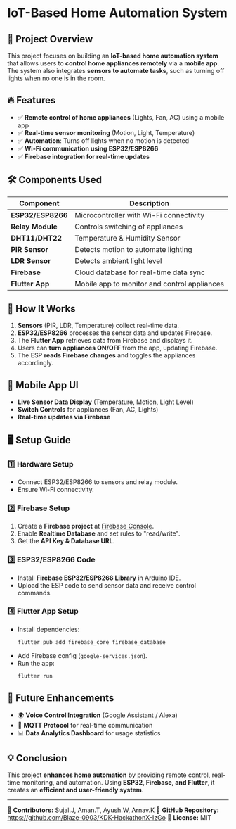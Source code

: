 # IoT-Based Home Automation System

## 📌 Project Overview
This project focuses on building an **IoT-based home automation system** that allows users to **control home appliances remotely** via a **mobile app**. The system also integrates **sensors to automate tasks**, such as turning off lights when no one is in the room.

## 🔥 Features
- ✅ **Remote control of home appliances** (Lights, Fan, AC) using a mobile app
- ✅ **Real-time sensor monitoring** (Motion, Light, Temperature)
- ✅ **Automation**: Turns off lights when no motion is detected
- ✅ **Wi-Fi communication using ESP32/ESP8266**
- ✅ **Firebase integration for real-time updates**

## 🛠️ Components Used
| Component         | Description                                       |
|------------------|--------------------------------------------------|
| **ESP32/ESP8266** | Microcontroller with Wi-Fi connectivity         |
| **Relay Module**  | Controls switching of appliances                |
| **DHT11/DHT22**   | Temperature & Humidity Sensor                   |
| **PIR Sensor**    | Detects motion to automate lighting             |
| **LDR Sensor**    | Detects ambient light level                     |
| **Firebase**      | Cloud database for real-time data sync          |
| **Flutter App**   | Mobile app to monitor and control appliances    |

## 🚀 How It Works
1. **Sensors** (PIR, LDR, Temperature) collect real-time data.
2. **ESP32/ESP8266** processes the sensor data and updates Firebase.
3. The **Flutter App** retrieves data from Firebase and displays it.
4. Users can **turn appliances ON/OFF** from the app, updating Firebase.
5. The ESP **reads Firebase changes** and toggles the appliances accordingly.

## 📲 Mobile App UI
- **Live Sensor Data Display** (Temperature, Motion, Light Level)
- **Switch Controls** for appliances (Fan, AC, Lights)
- **Real-time updates via Firebase**

## 🖥️ Setup Guide
### **1️⃣ Hardware Setup**
- Connect ESP32/ESP8266 to sensors and relay module.
- Ensure Wi-Fi connectivity.

### **2️⃣ Firebase Setup**
1. Create a **Firebase project** at [Firebase Console](https://console.firebase.google.com/).
2. Enable **Realtime Database** and set rules to "read/write".
3. Get the **API Key & Database URL**.

### **3️⃣ ESP32/ESP8266 Code**
- Install **Firebase ESP32/ESP8266 Library** in Arduino IDE.
- Upload the ESP code to send sensor data and receive control commands.

### **4️⃣ Flutter App Setup**
- Install dependencies:
  ```sh
  flutter pub add firebase_core firebase_database
  ```
- Add Firebase config (`google-services.json`).
- Run the app:
  ```sh
  flutter run
  ```

## 📌 Future Enhancements
- 🌍 **Voice Control Integration** (Google Assistant / Alexa)
- 📡 **MQTT Protocol** for real-time communication
- 📊 **Data Analytics Dashboard** for usage statistics

## 💡 Conclusion
This project **enhances home automation** by providing remote control, real-time monitoring, and automation. Using **ESP32, Firebase, and Flutter**, it creates an **efficient and user-friendly system**.

---

📌 **Contributors:** Sujal.J, Aman.T, Ayush.W, Arnav.K
📌 **GitHub Repository:** https://github.com/Blaze-0903/KDK-HackathonX-IzGo
📌 **License:** MIT

